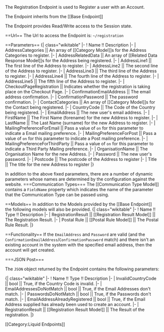 The Registration Endpoint is used to Register a user with an Account.

The Endpoint inherits from the [[Base Endpoint]]

The Endpoint provides Read/Write access to the Session state.

==Url==
The Url to access the Endpoint is: <code>~/registration</code>

==Parameters==
{| class="wikitable"
|-
! Name !! Description
|-
| AddressCategories || An array of [[Category Model]]s for the Address Categories to register.
|-
| AddressRelatedData || An array of [[Related Data Response Model]]s for the Address being registered.
|-
| AddressLine1 || The first line of the Address to register.
|-
| AddressLine2 || The second line of the Address to register.
|-
| AddressLine3 || The third line of the Address to register.
|-
| AddressLine4 || The fourth line of the Address to register.
|-
| AddressLine5 || The fifth line of the Address to register.
|-
| CheckoutPageRegistration || Indicates whether the registration is taking place on the Checkout Page.
|-
| ConfirmationEmailAddress || The email address confirmation.
|-
| ConfirmationPassword || The password confirmation.
|-
| ContactCategories || An array of [[Category Model]]s for the Contact being registered.
|-
| CountryCode || The Code of the Country being registered.
|-
| EmailAddress || The new user's email address.
|-
| FirstName || The First Name (forename) for the new Address to register.
|-
| LastName || The Last Name (surname) for the new Address to register.
|-
| MailingPreferenceForEmail || Pass a value of <code>on</code> for this parameter to indicate a Email mailing preference.
|-
| MailingPreferenceForPost || Pass a value of <code>on</code> for this parameter to indicate a Post mailing preference.
|-
| MailingPreferenceForThirdParty || Pass a value of <code>on</code> for this parameter to indicate a Third Party Mailing preference.
|-
| OrganisationName || The Organisation Name for the new Address.
|-
| Password || The new user's password.
|-
| Postcode || The postcode of the Address to register
|-
| Title || The title for the new Address to register
|}

In addition to the above fixed parameters, there are a number of dynamic parameters whose names are determined by the configuration against the website.
===Communication Types===
The [[Communication Type Model]] contains a <code>FieldName</code> property which indicates the name of the parameter that the Communication Type can be passed using.

==Models==
In addition to the Models provided by the [[Base Endpoint]] the following models will also be provided.
{| class="wikitable"
|-
! Name !! Type !! Description
|-
| RegistrationResult || [[Registration Result Model]] || The Registration Result.
|-
| Postal Rule || [[Postal Rule Model]] || The Postal Rule Result.
|}

==Functionality==
If the <code>EmailAddress</code> and <code>Password</code> are valid (and the <code>ConfirmationEmailAddress</code>/<code>ConfirmationPassword</code> match) and there isn't an existing account in the system with the specified email address, then the account will get created.

===JSON Post===

The <code>JSON</code> object returned by the Endpoint contains the following parameters:

{| class="wikitable"
|-
! Name !! Type !! Description
|-
| InvalidCountryCode || bool || True, if the Country Code is invalid.
|-
| EmailAddressesDoNotMatch || bool || True, if the Email Addresses don't match.
|-
| PasswordsDoNotMatch || bool || True, if the Passwords don't match.
|-
| EmailAddressAlreadyRegistered || bool || True, if the Email Address supplied has already been used to create an account.
|-
| RegistrationResult || [[Registration Result Model]] || The Result of the registration.
|}

[[Category:Liquid Endpoints]]



